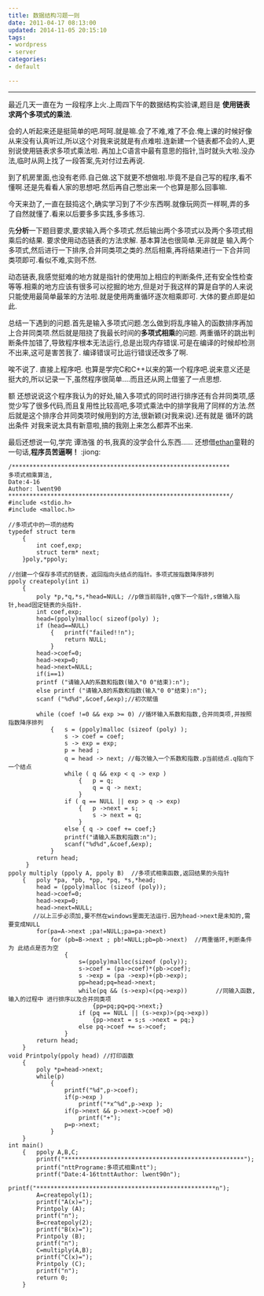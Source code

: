 ```yaml
---
title: 数据结构习题一则
date: 2011-04-17 08:13:00
updated: 2014-11-05 20:15:10
tags: 
- wordpress
- server
categories: 
- default

---
```

---
最近几天一直在为 一段程序上火.上周四下午的数据结构实验课,题目是 **使用链表求两个多项式的乘法**.

会的人听起来还是挺简单的吧.呵呵.就是嘛.会了不难,难了不会.俺上课的时候好像从来没有认真听过,所以这个对我来说就是有点难啦.连新建一个链表都不会的人,更别说使用链表求多项式乘法啦. 再加上C语言中最有意思的指针,当时就头大啦.没办法,临时从网上找了一段答案,先对付过去再说.


<!--more-->


到了机房里面,也没有老师.自己做.这下就更不想做啦.毕竟不是自己写的程序,看不懂啊.还是先看看人家的思想吧.然后再自己憋出来一个也算是那么回事嘛.

今天来劲了,一直在鼓捣这个,确实学习到了不少东西啊.就像玩网页一样啊,弄的多了自然就懂了.看来以后要多多实践,多多练习.

先**分析**一下题目要求,要求输入两个多项式.然后输出两个多项式以及两个多项式相乘后的结果. 要求使用动态链表的方法求解. 基本算法也很简单.无非就是 输入两个多项式,然后进行一下排序,合并同类项之类的.然后相乘,再将结果进行一下合并同类项即可.看似不难,实则不然.

动态链表,我感觉挺难的地方就是指针的使用加上相应的判断条件,还有安全性检查等等.相乘的地方应该有很多可以挖掘的地方,但是对于我这样的算是自学的人来说只能使用最简单最笨的方法啦.就是使用两重循环逐次相乘即可. 大体的要点即是如此.

总结一下遇到的问题.首先是输入多项式问题.怎么做到将乱序输入的函数排序再加上合并同类项.然后就是阻挠了我最长时间的**多项式相乘**的问题. 两重循环的跳出判断条件加错了,导致程序根本无法运行,总是出现内存错误.可是在编译的时候却检测不出来,这可是害苦我了. 编译错误可比运行错误还改多了啊.

唉不说了. 直接上程序吧. 也算是学完C和C++以来的第一个程序吧.说来意义还是挺大的,所以记录一下,虽然程序很简单....而且还从网上借鉴了一点思想.

额 还想说说这个程序我认为的好处,输入多项式的同时进行排序还有合并同类项,感觉少写了很多代码,而且复用性比较高吧,多项式乘法中的排学我用了同样的方法.然后就是这个排序合并同类项时候用到的方法,很新颖(对我来说).还有就是 循环的跳出条件 对我来说太具有新意啦,搞的我刚上来怎么都弄不出来.

最后还想说一句,学完 谭浩强 的书,我真的没学会什么东西......
还想借[ethan](http://blog.ethansite.co.cc/vim-for-programmer)童鞋的一句话,**程序员苦逼啊！** :jiong:

	/**************************************************************
	多项式相乘算法,
	Date:4-16
	Author: lwent90
	***************************************************************/
	#include <stdio.h>
	#include <malloc.h>

	//多项式中的一项的结构
	typedef struct term
		{
			int coef,exp;
			struct term* next;
		}poly,*ppoly;

	//创建一个保存多项式的链表，返回指向头结点的指针。多项式按指数降序排列
	ppoly createpoly(int i)
		{
			poly *p,*q,*s,*head=NULL; //p做当前指针,q做下一个指针,s做输入指针,head固定链表的头指针.
			int coef,exp;
			head=(ppoly)malloc( sizeof(poly) );
			if (head==NULL)
				{ 	printf("failed!!n");
					return NULL;
				}
			head->coef=0;
			head->exp=0;
			head->next=NULL;
			if(i==1)
			printf ("请输入A的系数和指数(输入"0 0"结束):n");
			else printf ("请输入B的系数和指数(输入"0 0"结束):n");
			scanf ("%d%d",&coef,&exp);//初次赋值

			while (coef !=0 && exp >= 0) //循环输入系数和指数,合并同类项,并按照指数降序排列
				{	s = (ppoly)malloc (sizeof (poly) );
					s -> coef = coef;
					s -> exp = exp;
					p = head ;
					q = head -> next; //每次输入一个系数和指数.p当前结点.q指向下一个结点
					while ( q && exp < q -> exp )
						{ 	p = q;
				  			q = q -> next;
						}
					if ( q == NULL || exp > q -> exp)
						{ 	p ->next = s;
				  			s -> next = q;
						}
					else { q -> coef += coef;}
					printf("请输入系数和指数:n");
	  				scanf("%d%d",&coef,&exp);
				}
			return head;
		 }
	ppoly multiply (ppoly A, ppoly B)  //多项式相乘函数,返回结果的头指针
		{	poly *pa, *pb, *pp, *pq, *s,*head;
			head = (ppoly)malloc (sizeof (poly));
			head->coef=0;
			head->exp=0;
			head->next=NULL;
	       //以上三步必须加,要不然在windows里面无法运行.因为head->next是未知的,需要变成NULL
			for(pa=A->next ;pa!=NULL;pa=pa->next)
				for (pb=B->next ; pb!=NULL;pb=pb->next)  //两重循环,判断条件为 此结点是否为空
					{
						s=(ppoly)malloc(sizeof (poly));
						s->coef = (pa->coef)*(pb->coef);
						s ->exp = (pa ->exp)+(pb->exp);
						pp=head;pq=head->next;
						while(pq && (s->exp)<(pq->exp))        //同输入函数,输入的过程中 进行排序以及合并同类项
							{pp=pq;pq=pq->next;}
						if (pq == NULL || (s->exp)>(pq->exp))
							{pp->next = s;s ->next = pq;}
						else pq->coef += s->coef;
					}
			return head;
		}
	void Printpoly(ppoly head) //打印函数
		{
	 		poly *p=head->next;
	 		while(p)
	 			{
	  				printf("%d",p->coef);
	  				if(p->exp )
	   					printf("*x^%d",p->exp );
	  				if(p->next && p->next->coef >0)
	   					printf("+");
	  				p=p->next;
	 			}
		}
	int main()
		{	ppoly A,B,C;
			printf("***************************************************");
			printf("nttPrograme:多项式相乘ntt");
			printf("Date:4-16ttnttAuthor: lwent90n");
			printf("***************************************************n");
			A=createpoly(1);
			printf("A(x)=");
	 		Printpoly (A);
	 		printf("n");
	 		B=createpoly(2);
	 		printf("B(x)=");
	 		Printpoly (B);
	 		printf("n");
	 		C=multiply(A,B);
	 		printf("C(x)=");
	 		Printpoly (C);
	 		printf("n");
	 		return 0;
	 	}
